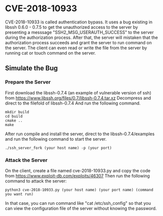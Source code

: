 # CVE-2018-10933
CVE-2018-10933 is called authentication bypass. It uses a bug existing in libssh 0.6.0 - 0.7.5 to get the unauthorized access to the server by presenting a messsage "SSH2_MSG_USERAUTH_SUCCESS" to the server during the authorization process. After that, the server will mistaken that the authorization process succeeds and grant the server to run command on the server. The client can even read or write the file from the server by running cat or touch command on the server. 

## Simulate the Bug
### Prepare the Server
First download the libssh-0.7.4 (an example of vulnerable version of ssh) from https://www.libssh.org/files/0.7/libssh-0.7.4.tar.xz 
Decompress and direct to the filefold of libssh-0.7.4
And run the following command.

```
mkdir build
cd build
cmake ..
make
```

After run compile and install the server, direct to the libssh-0.7.4/examples and run the following command to start the server.

```
./ssh_server_fork (your host name) -p (your port)
```


### Attack the Server
On the client, create a file named cve-2018-10933.py and copy the code from 
https://www.exploit-db.com/exploits/46307
Then run the following command to attack the server:
```
python3 cve-2018-10933.py (your host name) (your port name) (command you want run)
```
In that case, you can run command like "cat /etc/ssh_config" so that you can view the configuration file of the server without knowing the password.